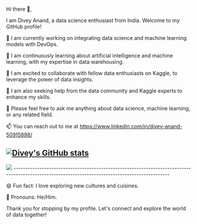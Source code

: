 Hi there 👋,

I am Divey Anand, a data science enthusiast from India. Welcome to my GitHub profile!

🔭 I am currently working on integrating data science and machine learning models with DevOps.

🌱 I am continuously learning about artificial intelligence and machine learning, with my expertise in data warehousing.

👯 I am excited to collaborate with fellow data enthusiasts on Kaggle, to leverage the power of data insights.

🤔 I am also seeking help from the data community and Kaggle experts to enhance my skills.

💬 Please feel free to ask me anything about data science, machine learning, or any related field.

📫 You can reach out to me at https://www.linkedin.com/in/divey-anand-50915898/

[![Divey's GitHub stats](https://github-readme-stats.vercel.app/api?username=devworlddivey)](https://github.com/anuraghazra/github-readme-stats)
------------------------------------------------------------------------------------------------------------------------------------------------
<picture>
<source
  srcset="https://github-readme-stats.vercel.app/api?username=anuraghazra&show_icons=true&theme=dark"
  media="(prefers-color-scheme: dark)"
/>
<source
  srcset="https://github-readme-stats.vercel.app/api?username=anuraghazra&show_icons=true"
  media="(prefers-color-scheme: light), (prefers-color-scheme: no-preference)"
/>
<img src="https://github-readme-stats.vercel.app/api?username=anuraghazra&show_icons=true" />
</picture>
------------------------------------------------------------------------------------------------------------------------------------------------


😄 Fun fact: I love exploring new cultures and cuisines.

👨 Pronouns: He/Him.

Thank you for stopping by my profile. Let's connect and explore the world of data together!





